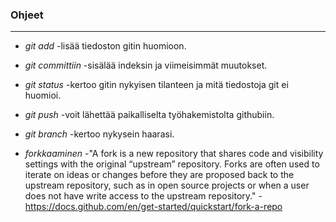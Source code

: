 ### **Ohjeet**

----

- _git add_ -lisää tiedoston gitin huomioon.

- _git committiin_ -sisälää indeksin ja viimeisimmät muutokset.

- _git status_ -kertoo gitin nykyisen tilanteen ja mitä tiedostoja git ei huomioi.

- _git push_ -voit lähettää paikalliselta työhakemistolta githubiin.

- _git branch_ -kertoo nykysein haarasi.

- _forkkaaminen_ -"A fork is a new repository that shares code and visibility settings with the original “upstream” repository. Forks are often used to iterate on ideas or changes before they are proposed back to the upstream repository, such as in open source projects or when a user does not have write access to the upstream repository." -https://docs.github.com/en/get-started/quickstart/fork-a-repo
